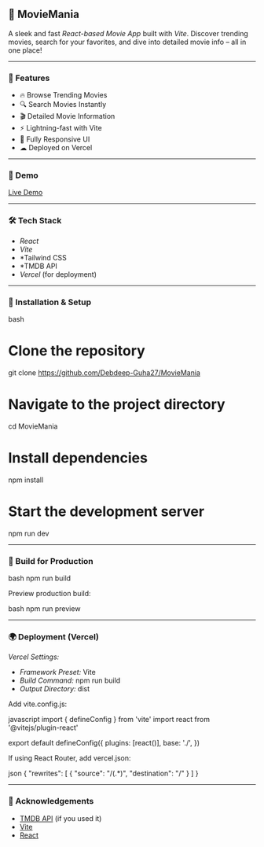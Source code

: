 
## 🚀 MovieMania

A sleek and fast *React-based Movie App* built with *Vite*. Discover trending movies, search for your favorites, and dive into detailed movie info – all in one place!

---

### 🌟 Features

- 🔥 Browse Trending Movies
- 🔍 Search Movies Instantly
- 🎬 Detailed Movie Information
- ⚡ Lightning-fast with Vite
- 📱 Fully Responsive UI
- ☁ Deployed on Vercel

---

### 📸 Demo

[Live Demo](https://movie-mania-rouge-mu.vercel.app/) <!-- Replace with actual link -->

---

### 🛠 Tech Stack

- *React*
- *Vite*
- *Tailwind CSS 
- *TMDB API 
- *Vercel* (for deployment)

---

### 🚚 Installation & Setup

bash
# Clone the repository
git clone https://github.com/Debdeep-Guha27/MovieMania

# Navigate to the project directory
cd MovieMania

# Install dependencies
npm install

# Start the development server
npm run dev


---

### 🔨 Build for Production

bash
npm run build


Preview production build:

bash
npm run preview


---

### 🌍 Deployment (Vercel)

*Vercel Settings:*

- *Framework Preset:* Vite
- *Build Command:* npm run build
- *Output Directory:* dist

Add vite.config.js:

javascript
import { defineConfig } from 'vite'
import react from '@vitejs/plugin-react'

export default defineConfig({
  plugins: [react()],
  base: './',
})


If using React Router, add vercel.json:

json
{
  "rewrites": [
    { "source": "/(.*)", "destination": "/" }
  ]
}

---

### 🙌 Acknowledgements

- [TMDB API](https://www.themoviedb.org/documentation/api) (if you used it)
- [Vite](https://vitejs.dev/)
- [React](https://react.dev/)

